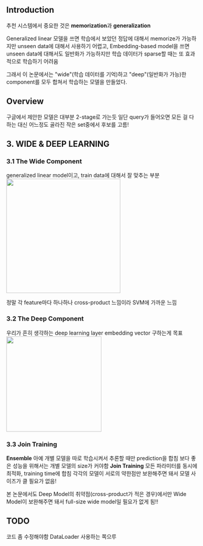 ## Introduction

추천 시스템에서 중요한 것은 **memorization**과 **generalization**

 Generalized linear 모델을 쓰면 학습에서 보았던 정답에
대해서 memorize가 가능하지만 unseen data에 대해서 사용하기 어렵고, Embedding-based model을 쓰면 unseen data에 대해서도 일반화가 가능하지만 학습 데이터가 sparse할 때는 또 효과적으로 학습하기 어려움

 그래서 이 논문에서는 "wide"(학습 데이터를 기억)하고 "deep"(일반화가 가능)한 component를 모두 합쳐서 학습하는 모델을 만들었다.

## Overview
 구글에서 제안한 모델은 대부분 2-stage로 가는듯
 일단 query가 들어오면 모든 걸 다하는 대신 어느정도 골라진 작은 set중에서 후보를 고름!
 
 ## 3. WIDE & DEEP LEARNING
  ### 3.1 The Wide Component
   generalized linear model이고, train data에 대해서 잘 맞추는 부분
  <img src ="https://velog.velcdn.com/images/seogimin/post/17d3d24e-13dc-4d1b-81b0-cf8e6bcb488f/image.png" width = 300>

 정말 각 feature마다 하나하나 cross-product 느낌이라 SVM에 가까운 느낌
 
 ### 3.2 The Deep Component
  우리가 흔히 생각하는 deep learning layer 
  embedding vector 구하는게 목표
    <img src ="https://velog.velcdn.com/images/seogimin/post/bc411d69-cd38-4d58-b079-d61b734ba1c1/image.png" width = 250>

### 3.3 Join Training
 **Ensemble**
  아예 개별 모델을 따로 학습시켜서 추론할 때만 prediction을 합침
  보다 좋은 성능을 위해서는 개별 모델의 size가 커야함
 **Join Training**
  모든 파라미터를 동시에 최적화, training time에 합침
  각각의 모델이 서로의 약한점만 보완해주면 돼서 모델 사이즈가 클 필요가 없음!
  
  
  본 논문에서도 Deep Model의 취약점(cross-product가 적은 경우)에서만 Wide Model이 보완해주면 돼서 full-size wide model일 필요가 없게 됨!!
  
  
  
  ## TODO
   코드 좀 수정해야함 DataLoader 사용하는 쪽으루

